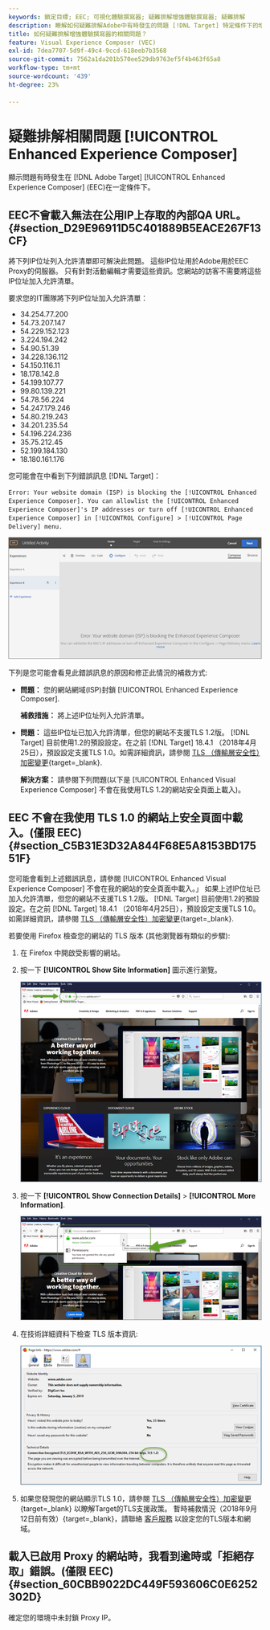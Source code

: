 ```yaml
---
keywords: 鎖定目標; EEC; 可視化體驗撰寫器; 疑難排解增強體驗撰寫器; 疑難排解
description: 瞭解如何疑難排解Adobe中有時發生的問題 [!DNL Target] 特定條件下的增強體驗撰寫器(EEC)。
title: 如何疑難排解增強體驗撰寫器的相關問題？
feature: Visual Experience Composer (VEC)
exl-id: 7dea7707-5d9f-49c4-9ccd-618eeb7b3568
source-git-commit: 7562a1da201b570ee529db9763ef5f4b463f65a8
workflow-type: tm+mt
source-wordcount: '439'
ht-degree: 23%

---
```


# 疑難排解相關問題 [!UICONTROL Enhanced Experience Composer]

顯示問題有時發生在 [!DNL Adobe Target] [!UICONTROL Enhanced Experience Composer] (EEC)在一定條件下。

## EEC不會載入無法在公用IP上存取的內部QA URL。 {#section_D29E96911D5C401889B5EACE267F13CF}

將下列IP位址列入允許清單即可解決此問題。 這些IP位址用於Adobe用於EEC Proxy的伺服器。 只有針對活動編輯才需要這些資訊。您網站的訪客不需要將這些IP位址加入允許清單。

要求您的IT團隊將下列IP位址加入允許清單：

* 34.254.77.200
* 54.73.207.147
* 54.229.152.123
* 3.224.194.242
* 54.90.51.39
* 34.228.136.112
* 54.150.116.11
* 18.178.142.8
* 54.199.107.77
* 99.80.139.221
* 54.78.56.224
* 54.247.179.246
* 54.80.219.243
* 34.201.235.54
* 54.196.224.236
* 35.75.212.45
* 52.199.184.130
* 18.180.161.176

您可能會在中看到下列錯誤訊息 [!DNL Target]：

`Error: Your website domain (ISP) is blocking the [!UICONTROL Enhanced Experience Composer]. You can allowlist the [!UICONTROL Enhanced Experience Composer]'s IP addresses or turn off [!UICONTROL Enhanced Experience Composer] in [!UICONTROL Configure] > [!UICONTROL Page Delivery] menu.`

![EEC_error圖片](assets/EEC_error.png)

下列是您可能會看見此錯誤訊息的原因和修正此情況的補救方式:

* **問題：** 您的網站網域(ISP)封鎖 [!UICONTROL Enhanced Experience Composer].

  **補救措施：** 將上述IP位址列入允許清單。

* **問題：** 這些IP位址已加入允許清單，但您的網站不支援TLS 1.2版。 [!DNL Target] 目前使用1.2的預設設定。在之前 [!DNL Target] 18.4.1 （2018年4月25日），預設設定支援TLS 1.0。如需詳細資訊，請參閱 [TLS （傳輸層安全性）加密變更](https://experienceleague.adobe.com/docs/target-dev/developer/implementation/tls-transport-layer-security-encryption.html){target=_blank}.

  **解決方案：** 請參閱下列問題(以下是 [!UICONTROL Enhanced Visual Experience Composer] 不會在我使用TLS 1.2的網站安全頁面上載入)。

## EEC 不會在我使用 TLS 1.0 的網站上安全頁面中載入。(僅限 EEC) {#section_C5B31E3D32A844F68E5A8153BD17551F}

您可能會看到上述錯誤訊息，請參閱 [!UICONTROL Enhanced Visual Experience Composer] 不會在我的網站的安全頁面中載入。」 如果上述IP位址已加入允許清單，但您的網站不支援TLS 1.2版。 [!DNL Target] 目前使用1.2的預設設定。在之前 [!DNL Target] 18.4.1 （2018年4月25日），預設設定支援TLS 1.0。如需詳細資訊，請參閱 [TLS （傳輸層安全性）加密變更](https://experienceleague.adobe.com/docs/target-dev/developer/implementation/tls-transport-layer-security-encryption.html){target=_blank}.

若要使用 Firefox 檢查您的網站的 TLS 版本 (其他瀏覽器有類似的步驟):

1. 在 Firefox 中開啟受影響的網站。
1. 按一下 **[!UICONTROL Show Site Information]** 圖示進行瀏覽。

   ![firefox_more_info圖片](assets/firefox_more_info.png)

1. 按一下 **[!UICONTROL Show Connection Details]** > **[!UICONTROL More Information]**.

   ![firefox_more_info_2圖片](assets/firefox_more_info_2.png)

1. 在技術詳細資料下檢查 TLS 版本資訊:

   ![firefox_more_info_3圖片](assets/firefox_more_info_3.png)

1. 如果您發現您的網站顯示TLS 1.0，請參閱 [TLS （傳輸層安全性）加密變更](https://experienceleague.adobe.com/docs/target-dev/developer/implementation/tls-transport-layer-security-encryption.html){target=_blank} 以瞭解Target的TLS支援政策。 暫時補救情況（2018年9月12日前有效）{target=_blank}，請聯絡 [客戶服務](/help/main/cmp-resources-and-contact-information.md#reference_ACA3391A00EF467B87930A450050077C) 以設定您的TLS版本和網域。

## 載入已啟用 Proxy 的網站時，我看到逾時或「拒絕存取」錯誤。(僅限 EEC) {#section_60CBB9022DC449F593606C0E6252302D}

確定您的環境中未封鎖 Proxy IP。
